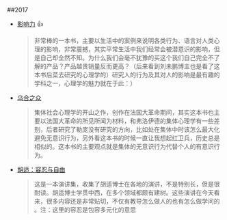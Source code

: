 ##2017
- [影响力](https://book.douban.com/subject/1786387/) :thumbsup:

  >非常棒的一本书，主要以生活中的案例来说明各类行为、语言对人类心理的影响，非常震撼，其实平常生活中我们经常会被潜意识的影响，但是自己却全然不知。为什么我们会毫不犹豫的买这个我们自己完全不了解的产品？产品越贵销量反而更高？（后来看到刘未鹏博主也是看了这本书后菜去研究的心理学的）研究人的行为及其对人的影响是最有趣的学科之一，心理学的魅力就在于此：）

- [乌合之众](https://book.douban.com/subject/1012611/)   

  >集体社会心理学的开山之作，创作在法国大革命期间，其实这本书也主要以法国大革命的所见所闻为材料，和弗洛伊德的集体心理学有一些差别，后者研究了勒庞没有研究的方向，比如处在集体中时该怎么最大化避免无意识行为，另外看这本书的时候一直让我想起红卫兵，历史总是相似的。这本书的主要观点就是集体的无意识行为代替个人的有意识行为。

- [胡适：容忍与自由](https://book.douban.com/subject/6558202/)    
    
  >这是一本演讲集，收集了胡适博士在各地的演讲，不是特别长，但是很耐读。胡适博士学贯中西，在多个领域都颇有建树。这些演讲在今天看来，很多内容还是非常贴切，不仅有教导怎么做人的也有怎么做学问的 。注：这里的容忍是包容多元化的意思